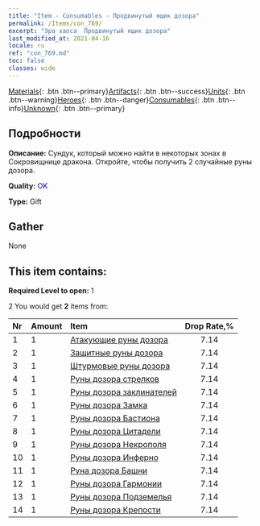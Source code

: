 ```yaml
---
title: "Item - Consumables - Продвинутый ящик дозора"
permalink: /Items/con_769/
excerpt: "Эра хаоса  Продвинутый ящик дозора"
last_modified_at: 2021-04-16
locale: ru
ref: "con_769.md"
toc: false
classes: wide
---
```

 [Materials](/ru/Items/){: .btn .btn--primary}[Artifacts](/ru/Items/Artifacts/){: .btn .btn--success}[Units](/ru/Items/Units/){: .btn .btn--warning}[Heroes](/ru/Items/Heroes/){: .btn .btn--danger}[Consumables](/ru/Items/Consumables/){: .btn .btn--info}[Unknown](/ru/Items/Unknown/){: .btn .btn--primary}

## Подробности
 **Описание:** Сундук, который можно найти в некоторых зонах в Сокровищнице дракона. Откройте, чтобы получить 2 случайные руны дозора.

 **Quality:** <span style="color: #0000CD">OK</span>

 **Type:** Gift

## Gather

  None

## This item contains:

 **Required Level to open:** 1

 2 You would get **2** items  from:

  | Nr | Amount |     Item    | Drop Rate,% |
  |:---|:-------|:------------|:---------:|
  | 1 | 1 | [Атакующие руны дозора](/ru/Items/con_734/) | 7.14 | 
  | 2 | 1 | [Защитные руны дозора](/ru/Items/con_739/) | 7.14 | 
  | 3 | 1 | [Штурмовые руны дозора](/ru/Items/con_741/) | 7.14 | 
  | 4 | 1 | [Руны дозора стрелков](/ru/Items/con_742/) | 7.14 | 
  | 5 | 1 | [Руны дозора заклинателей](/ru/Items/con_746/) | 7.14 | 
  | 6 | 1 | [Руны дозора Замка](/ru/Items/con_752/) | 7.14 | 
  | 7 | 1 | [Руны дозора Бастиона](/ru/Items/con_753/) | 7.14 | 
  | 8 | 1 | [Руны дозора Цитадели](/ru/Items/con_754/) | 7.14 | 
  | 9 | 1 | [Руны дозора Некрополя](/ru/Items/con_755/) | 7.14 | 
  | 10 | 1 | [Руны дозора Инферно](/ru/Items/con_777/) | 7.14 | 
  | 11 | 1 | [Руна дозора Башни](/ru/Items/con_785/) | 7.14 | 
  | 12 | 1 | [Руны дозора Гармонии](/ru/Items/con_791/) | 7.14 | 
  | 13 | 1 | [Руны дозора Подземелья](/ru/Items/con_792/) | 7.14 | 
  | 14 | 1 | [Руны дозора Крепости](/ru/Items/con_818/) | 7.14 | 

